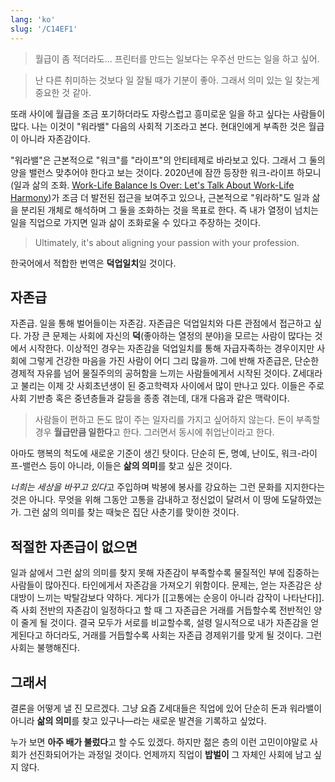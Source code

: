 ```yaml
---
lang: 'ko'
slug: '/C14EF1'
---
```


> 월급이 좀 적더라도... 프린터를 만드는 일보다는 우주선 만드는 일을 하고 싶어.

> 난 다른 취미하는 것보다 일 잘될 때가 기분이 좋아. 그래서 의미 있는 일 찾는게 중요한 것 같아.

또래 사이에 월급을 조금 포기하더라도 자랑스럽고 흥미로운 일을 하고 싶다는 사람들이 많다.
나는 이것이 "워라밸" 다음의 사회적 기조라고 본다.
현대인에게 부족한 것은 월급이 아니라 자존감이다.

"워라밸"은 근본적으로 "워크"를 "라이프"의 안티테제로 바라보고 있다.
그래서 그 둘의 양을 밸런스 맞추어야 한다고 보는 것이다.
2020년에 잠깐 등장한 워크-라이프 하모니(일과 삶의 조화. [Work-Life Balance Is Over: Let's Talk About Work-Life Harmony](https://www.forbes.com/sites/forbeshumanresourcescouncil/2020/11/13/work-life-balance-is-over-lets-talk-about-work-life-harmony/?sh=7a8ee5f05b48))가 조금 더 발전된 접근을 보여주고 있으나,
근본적으로 "워라하"도 일과 삶을 분리된 개체로 해석하며 그 둘을 조화하는 것을 목표로 한다.
즉 내가 열정이 넘치는 일을 직업으로 가지면 일과 삶이 조화로울 수 있다고 주장하는 것이다.

> Ultimately, it's about aligning your passion with your profession.

한국어에서 적합한 번역은 **덕업일치**일 것이다.

## 자존급

자존급.
일을 통해 벌어들이는 자존감.
자존급은 덕업일치와 다른 관점에서 접근하고 싶다.
가장 큰 문제는 사회에 자신의 **덕**(좋아하는 열정의 분야)을 모르는 사람이 많다는 것에서 시작한다.
이상적인 경우는 자존감을 덕업일치를 통해 자급자족하는 경우이지만 사회에 그렇게 건강한 마음을 가진 사람이 어디 그리 많을까.
그에 반해 자존급은, 단순한 경제적 자유를 넘어 물질주의의 공허함을 느끼는 사람들에게서 시작된 것이다.
Z세대라고 불리는 이제 갓 사회초년생이 된 중고학력자 사이에서 많이 만나고 있다.
이들은 주로 사회 기반층 혹은 중년층들과 갈등을 종종 겪는데, 대개 다음과 같은 맥락이다.

> 사람들이 편하고 돈도 많이 주는 일자리를 가지고 싶어하지 않는다.
> 돈이 부족할 경우 **월급만큼 일한다**고 한다.
> 그러면서 동시에 취업난이라고 한다.

아마도 행복의 척도에 새로운 기준이 생긴 탓이다.
단순히 돈, 명예, 난이도, 워크-라이프-밸런스 등이 아니라,
이들은 **삶의 의미**를 찾고 싶은 것이다.

*너희는 세상을 바꾸고 있다*고 주입하며
박봉에 봉사를 강요하는 그런 문화를 지지한다는 것은 아니다.
무엇을 위해 그동안 고통을 감내하고 정신없이 달려서 이 땅에 도달하였는가.
그런 삶의 의미를 찾는 때늦은 집단 사춘기를 맞이한 것이다.

## 적절한 자존급이 없으면

일과 삶에서 그런 삶의 의미를 찾지 못해 자존감이 부족할수록
물질적인 부에 집중하는 사람들이 많아진다.
타인에게서 자존감을 가져오기 위함이다.
문제는, 얻는 자존감은 상대방이 느끼는 박탈감보다 약하다.
게다가 [[고통에는 순응이 아니라 감작이 나타난다]].
즉 사회 전반의 자존감이 일정하다고 할 때 그 자존급은 거래를 거듭할수록 전반적인 양이 줄게 될 것이다.
결국 모두가 서로를 비교할수록,
설령 일시적으로 내가 자존감을 얻게된다고 하더라도,
거래를 거듭할수록 사회는 자존급 경제위기를 맞게 될 것이다.
그런 사회는 불행해진다.

## 그래서

결론을 어떻게 낼 진 모르겠다.
그냥 요즘 Z세대들은 직업에 있어
단순히 돈과 워라밸이 아니라
**삶의 의미**를 찾고 있구나—라는
새로운 발견을 기록하고 싶었다.

누가 보면
**아주 배가 불렀다**고 할 수도 있겠다.
하지만 젊은 층의 이런 고민이야말로
사회가 선진화되어가는 과정일 것이다.
언제까지 직업이 **밥벌이** 그 자체인 사회에 남고 싶지 않다.
